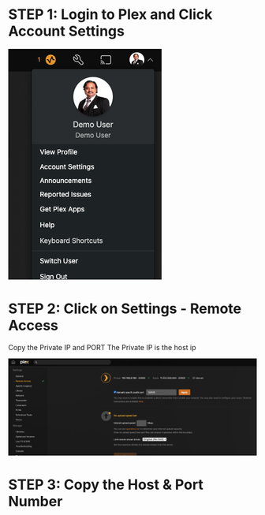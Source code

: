 # STEP 1: Login to Plex and Click Account Settings 
![alt text](./img/HostPort01_accountsettings.png)

# STEP 2: Click on Settings - Remote Access
Copy the Private IP and PORT 
The Private IP is the host ip 

![alt text](./img/HostPort02_remoteaccess.png)


# STEP 3: Copy the Host & Port Number